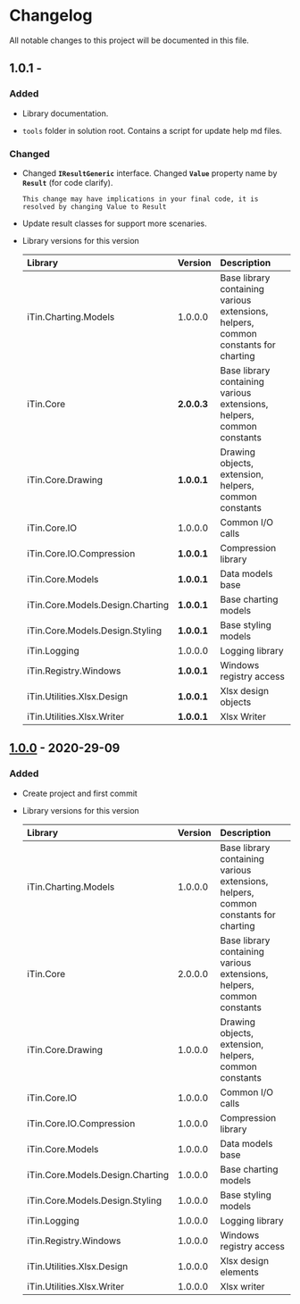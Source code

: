 ﻿# Changelog

All notable changes to this project will be documented in this file.

## 1.0.1 - 

### Added

 - Library documentation.
 
 - ```tools``` folder in solution root. Contains a script for update help md files.

### Changed
  
 - Changed **```IResultGeneric```** interface. Changed **```Value```** property name by **```Result```** (for code clarify).
 
       This change may have implications in your final code, it is resolved by changing Value to Result

 - Update result classes for support more scenaries.
 
 - Library versions for this version
  
    | Library | Version | Description |
    |:------|:------|:----------|
    | iTin.Charting.Models | 1.0.0.0 | Base library containing various extensions, helpers, common constants for charting |
    | iTin.Core | **2.0.0.3** | Base library containing various extensions, helpers, common constants |
    | iTin.Core.Drawing | **1.0.0.1** | Drawing objects, extension, helpers, common constants |
    | iTin.Core.IO | 1.0.0.0 | Common I/O calls |
    | iTin.Core.IO.Compression | **1.0.0.1** | Compression library |
    | iTin.Core.Models | **1.0.0.1** | Data models base |
    | iTin.Core.Models.Design.Charting | **1.0.0.1** | Base charting models |
    | iTin.Core.Models.Design.Styling | **1.0.0.1** | Base styling models |
    | iTin.Logging | 1.0.0.0 | Logging library |
    | iTin.Registry.Windows | **1.0.0.1** | Windows registry access |
    | iTin.Utilities.Xlsx.Design | **1.0.0.1** | Xlsx design objects |
    | iTin.Utilities.Xlsx.Writer | **1.0.0.1** | Xlsx Writer |


## [1.0.0] - 2020-29-09

### Added

 - Create project and first commit

 - Library versions for this version
   
    | Library | Version | Description |
    |:------|:------|:----------|
    | iTin.Charting.Models | 1.0.0.0 | Base library containing various extensions, helpers, common constants for charting |
    | iTin.Core | 2.0.0.0 | Base library containing various extensions, helpers, common constants |
    | iTin.Core.Drawing | 1.0.0.0 | Drawing objects, extension, helpers, common constants |
    | iTin.Core.IO | 1.0.0.0 | Common I/O calls |
    | iTin.Core.IO.Compression | 1.0.0.0 | Compression library |
    | iTin.Core.Models | 1.0.0.0 | Data models base |
    | iTin.Core.Models.Design.Charting | 1.0.0.0 | Base charting models |
    | iTin.Core.Models.Design.Styling | 1.0.0.0 | Base styling models |
    | iTin.Logging | 1.0.0.0 | Logging library |
    | iTin.Registry.Windows | 1.0.0.0 | Windows registry access |
    | iTin.Utilities.Xlsx.Design | 1.0.0.0 | Xlsx design elements |
    | iTin.Utilities.Xlsx.Writer | 1.0.0.0 | Xlsx writer |

[1.0.1]: https://github.com/iAJTin/iXlsxWriter/releases/tag/v1.0.1
[1.0.0]: https://github.com/iAJTin/iXlsxWriter/releases/tag/v1.0.0

